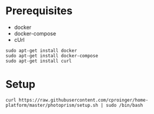 # Prerequisites
* docker
* docker-compose
* cUrl

```
sudo apt-get install docker
sudo apt-get install docker-compose
sudo apt-get install curl
```

# Setup

```
curl https://raw.githubusercontent.com/cproinger/home-platform/master/photoprism/setup.sh | sudo /bin/bash
``` 